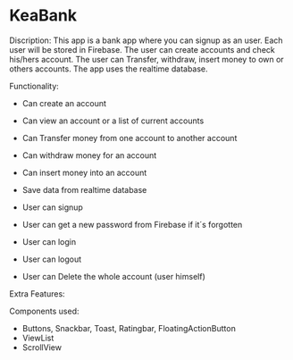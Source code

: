 # KeaBank

Discription:
This app is a bank app where you can signup as an user.
Each user will be stored in Firebase.
The user can create accounts and check his/hers account.
The user can Transfer, withdraw, insert money to own or others accounts.
The app uses the realtime database.


Functionality:
- Can create an account
- Can view an account or a list of current accounts
- Can Transfer money from one account to another account
- Can withdraw money for an account
- Can insert money into an account
- Save data from realtime database

- User can signup
- User can get a new password from Firebase if it´s forgotten
- User can login
- User can logout
- User can Delete the whole account (user himself)

Extra Features:


Components used:
- Buttons, Snackbar, Toast, Ratingbar, FloatingActionButton
- ViewList
- ScrollView
